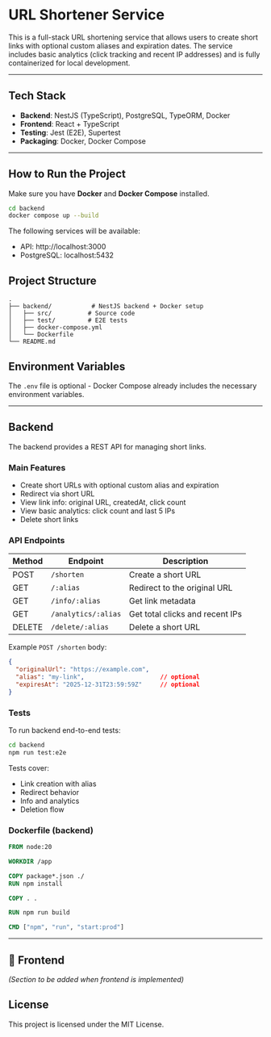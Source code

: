# URL Shortener Service

This is a full-stack URL shortening service that allows users to create short links with optional custom aliases and expiration dates. The service includes basic analytics (click tracking and recent IP addresses) and is fully containerized for local development.

---

## Tech Stack

- **Backend**: NestJS (TypeScript), PostgreSQL, TypeORM, Docker
- **Frontend**: React + TypeScript
- **Testing**: Jest (E2E), Supertest
- **Packaging**: Docker, Docker Compose

---

## How to Run the Project

Make sure you have **Docker** and **Docker Compose** installed.

```bash
cd backend
docker compose up --build
```

The following services will be available:

- API: http://localhost:3000
- PostgreSQL: localhost:5432

## Project Structure

```
.
├── backend/           # NestJS backend + Docker setup
│   ├── src/          # Source code
│   ├── test/         # E2E tests
│   ├── docker-compose.yml
│   └── Dockerfile
└── README.md
```

## Environment Variables

The `.env` file is optional - Docker Compose already includes the necessary environment variables.

---

## Backend

The backend provides a REST API for managing short links.

### Main Features

- Create short URLs with optional custom alias and expiration
- Redirect via short URL
- View link info: original URL, createdAt, click count
- View basic analytics: click count and last 5 IPs
- Delete short links

### API Endpoints

| Method | Endpoint | Description |
|--------|----------|-------------|
| POST | `/shorten` | Create a short URL |
| GET | `/:alias` | Redirect to the original URL |
| GET | `/info/:alias` | Get link metadata |
| GET | `/analytics/:alias` | Get total clicks and recent IPs |
| DELETE | `/delete/:alias` | Delete a short URL |

Example `POST /shorten` body:

```json
{
  "originalUrl": "https://example.com",
  "alias": "my-link",                     // optional
  "expiresAt": "2025-12-31T23:59:59Z"     // optional
}
```

### Tests

To run backend end-to-end tests:

```bash
cd backend
npm run test:e2e
```

Tests cover:
- Link creation with alias
- Redirect behavior
- Info and analytics
- Deletion flow

### Dockerfile (backend)

```Dockerfile
FROM node:20

WORKDIR /app

COPY package*.json ./
RUN npm install

COPY . .

RUN npm run build

CMD ["npm", "run", "start:prod"]
```

---

## 📝 Frontend

*(Section to be added when frontend is implemented)*

## License

This project is licensed under the MIT License.